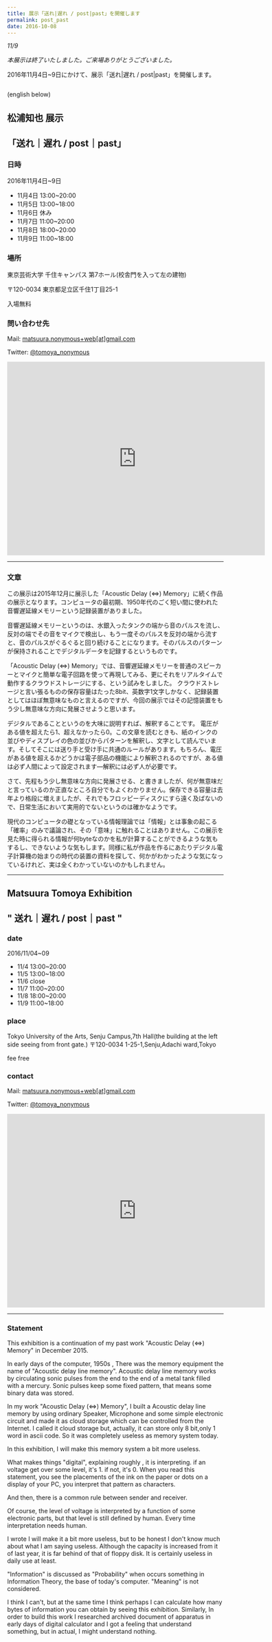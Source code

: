 ```yaml
---
title: 展示「送れ|遅れ / post|past」を開催します
permalink: post_past
date: 2016-10-08
---
```


*11/9*

*本展示は終了いたしました。ご来場ありがとうございました。*

2016年11月4日~9日にかけて、展示「送れ|遅れ / post|past」を開催します。

<img src="ADM2_chirashi.png" alt="">

<!--more-->

(english below)

## 松浦知也 展示

## 「送れ｜遅れ / post｜past」

### 日時

2016年11月4日~9日

- 11月4日 13:00~20:00
- 11月5日 13:00~18:00
- 11月6日 休み
- 11月7日 11:00~20:00
- 11月8日 18:00~20:00
- 11月9日 11:00~18:00

### 場所

東京芸術大学 千住キャンパス 第7ホール(校舎門を入って左の建物)

〒120-0034 東京都足立区千住1丁目25-1

入場無料

### 問い合わせ先

Mail: [matsuura.nonymous+web[at]gmail.com](mailto:matsuura.nonymous+web@gmail.com)

Twitter: [@tomoya_nonymous](https://twitter.com/tomoya_nonymous)

<iframe src="https://www.google.com/maps/embed?pb=!1m18!1m12!1m3!1d3238.147889628035!2d139.7999616149123!3d35.74716963396091!2m3!1f0!2f0!3f0!3m2!1i1024!2i768!4f13.1!3m3!1m2!1s0x60188e4538da833d%3A0x6a228a891c4d184f!2z5p2x5Lqs6Iq46KGT5aSn5a2mIOWNg-S9j-agoeWcsA!5e0!3m2!1sja!2sjp!4v1475852567711" width="600" height="450" frameborder="0" style="border:0" allowfullscreen></iframe>

-------------------
### 文章

この展示は2015年12月に展示した「Acoustic Delay (⇔) Memory」に続く作品の展示となります。コンピュータの最初期、1950年代のごく短い間に使われた音響遅延線メモリーという記録装置がありました。

音響遅延線メモリーというのは、水銀入ったタンクの端から音のパルスを流し、反対の端でその音をマイクで検出し、もう一度そのパルスを反対の端から流すと、音のパルスがぐるぐると回り続けることになります。そのパルスのパターンが保持されることでデジタルデータを記録するというものです。

「Acoustic Delay (⇔) Memory」では、音響遅延線メモリーを普通のスピーカーとマイクと簡単な電子回路を使って再現してみる、更にそれをリアルタイムで動作するクラウドストレージにする、という試みをしました。
クラウドストレージと言い張るものの保存容量はたった8bit、英数字1文字しかなく、記録装置としてはほぼ無意味なものと言えるのですが、今回の展示ではその記憶装置をもう少し無意味な方向に発展させようと思います。

デジタルであることというのを大味に説明すれば、解釈することです。
電圧がある値を超えたら1、超えなかったら0。この文章を読むときも、紙のインクの並びやディスプレイの色の並びからパターンを解釈し、文字として読んでいます。そしてそこには送り手と受け手に共通のルールがあります。もちろん、電圧がある値を超えるかどうかは電子部品の機能により解釈されるのですが、ある値は必ず人間によって設定されます―解釈には必ず人が必要です。

さて、先程もう少し無意味な方向に発展させる、と書きましたが、何が無意味だと言っているのか正直なところ自分でもよくわかりません。保存できる容量は去年より格段に増えましたが、それでもフロッピーディスクにすら遠く及ばないので、日常生活において実用的でないというのは確かなようです。

現代のコンピュータの礎となっている情報理論では「情報」とは事象の起こる「確率」のみで議論され、その「意味」に触れることはありません。この展示を見た時に得られる情報が何byteなのかを私が計算することができるような気もするし、できないような気もします。同様に私が作品を作るにあたりデジタル電子計算機の始まりの時代の装置の資料を探して、何かがわかったような気になっているけれど、実は全くわかっていないのかもしれません。

------------------
## Matsuura Tomoya Exhibition

## " 送れ｜遅れ / post｜past "

### date

2016/11/04~09

- 11/4 13:00~20:00
- 11/5 13:00~18:00
- 11/6 close
- 11/7 11:00~20:00
- 11/8 18:00~20:00
- 11/9 11:00~18:00

### place
Tokyo University of the Arts, Senju Campus,7th Hall(the building at the left side seeing from front gate.)
〒120-0034 1-25-1,Senju,Adachi ward,Tokyo

fee free

### contact

Mail: [matsuura.nonymous+web[at]gmail.com](mailto:matsuura.nonymous+web@gmail.com)

Twitter: [@tomoya_nonymous](https://twitter.com/tomoya_nonymous)

<iframe src="https://www.google.com/maps/embed?pb=!1m18!1m12!1m3!1d3238.147889628035!2d139.7999616149123!3d35.74716963396091!2m3!1f0!2f0!3f0!3m2!1i1024!2i768!4f13.1!3m3!1m2!1s0x60188e4538da833d%3A0x6a228a891c4d184f!2z5p2x5Lqs6Iq46KGT5aSn5a2mIOWNg-S9j-agoeWcsA!5e0!3m2!1sja!2sjp!4v1475852567711" width="600" height="450" frameborder="0" style="border:0" allowfullscreen></iframe>

---

### Statement

This exhibition is a continuation of my past work "Acoustic Delay (⇔) Memory" in December 2015.

In early days of the computer, 1950s , There was the memory equipment the name of "Acoustic delay line memory".
Acoustic delay line memory works by circulating sonic pulses from the end to the end of a metal tank filled with a mercury.
Sonic pulses keep some fixed pattern, that means some binary data was stored.

In my work "Acoustic Delay (⇔) Memory", I built a Acoustic delay line memory by using ordinary Speaker, Microphone and some simple electronic circuit and made it as cloud storage which can be controlled from the Internet.
I called it cloud storage but, actually, it can store only 8 bit,only 1 word in ascii code. So it was completely useless as memory system today.

In this exhibition, I will make this memory system a bit more useless.

What makes things "digital", explaining roughly , it is interpreting.
if an voltage get over some level, it's 1. if not, it's 0.
When you read this statement, you see the placements of the ink on the paper or dots on a display of your PC, you interpret that pattern as characters.

And then, there is a common rule between sender and receiver.

Of course, the level of voltage is interpreted by a function of some electronic parts, but that level is still defined by human.
Every time interpretation needs human.

I wrote I will make it a bit more useless, but to be honest I don't know much about what I am saying useless.
Although the capacity is increased from it of last year, it is far behind of that of floppy disk. It is certainly useless in daily use at least.

"Information" is discussed as "Probability" when occurs something in Information Theory, the base of today's computer. "Meaning" is not considered.

I think I can't, but at the same time I think perhaps I can calculate how many bytes of information you can obtain by seeing this exhibition.
Similarly, In order to build this work I researched archived document of apparatus in early days of digital calculator and I got a feeling that understand something, but in actual, I might understand nothing.

